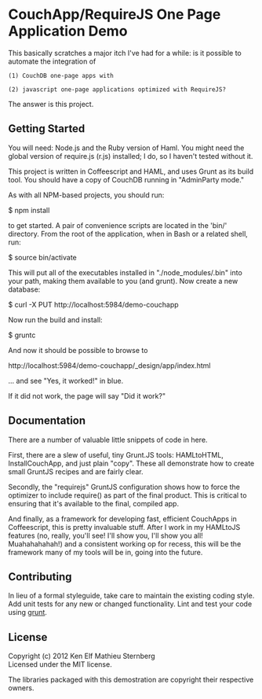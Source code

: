 # CouchApp/RequireJS One Page Application Demo

This basically scratches a major itch I've had for a while: is it
possible to automate the integration of 

    (1) CouchDB one-page apps with

    (2) javascript one-page applications optimized with RequireJS?

The answer is this project.

## Getting Started

You will need: Node.js and the Ruby version of Haml.  You might need
the global version of require.js (r.js) installed; I do, so I haven't
tested without it.

This project is written in Coffeescript and HAML, and uses Grunt as
its build tool.  You should have a copy of CouchDB running in
"AdminParty mode."

As with all NPM-based projects, you should run:

$ npm install

to get started.  A pair of convenience scripts are located in the
'bin/' directory.  From the root of the application, when in Bash or a
related shell, run:

$ source bin/activate

This will put all of the executables installed in
"./node_modules/.bin" into your path, making them available to you
(and grunt).  Now create a new database:

$ curl -X PUT http://localhost:5984/demo-couchapp

Now run the build and install:

$ gruntc

And now it should be possible to browse to 

http://localhost:5984/demo-couchapp/_design/app/index.html

... and see "Yes, it worked!" in blue.

If it did not work, the page will say "Did it work?"

## Documentation

There are a number of valuable little snippets of code in here.  

First, there are a slew of useful, tiny Grunt.JS tools: HAMLtoHTML,
InstallCouchApp, and just plain "copy".  These all demonstrate how to
create small GruntJS recipes and are fairly clear.

Secondly, the "requirejs" GruntJS configuration shows how to force the
optimizer to include require() as part of the final product.  This is
critical to ensuring that it's available to the final, compiled app.

And finally, as a framework for developing fast, efficient CouchApps
in Coffeescript, this is pretty invaluable stuff.  After I work in my
HAMLtoJS features (no, really, you'll see!  I'll show you, I'll show
you all! Muahahahahah!) and a consistent working op for recess, this
will be the framework many of my tools will be in, going into the
future.

## Contributing

In lieu of a formal styleguide, take care to maintain the existing
coding style. Add unit tests for any new or changed
functionality. Lint and test your code using
[grunt](https://github.com/cowboy/grunt).

## License
Copyright (c) 2012 Ken Elf Mathieu Sternberg  
Licensed under the MIT license.

The libraries packaged with this demostration are copyright their
respective owners.
